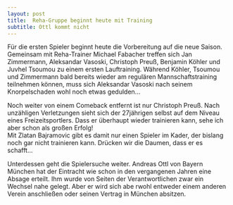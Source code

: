 ```yaml
---
layout: post
title:  Reha-Gruppe beginnt heute mit Training
subtitle: Ottl kommt nicht
---
```


Für die ersten Spieler beginnt heute die Vorbereitung auf die neue Saison. Gemeinsam mit Reha-Trainer Michael Fabacher treffen sich Jan Zimmermann, Aleksandar Vasoski, Christoph Preuß, Benjamin Köhler und Juvhel Tsoumou zu einem ersten Lauftraining. Während Köhler, Tsoumou und Zimmermann bald bereits wieder am regulären Mannschaftstraining teilnehmen können, muss sich Aleksandar Vasoski nach seinem Knorpelschaden wohl noch etwas gedulden...

Noch weiter von einem Comeback entfernt ist nur Christoph Preuß. Nach unzähligen Verletzungen sieht sich der 27jährigen selbst auf dem Niveau eines Freizeitsportlers. Dass er überhaupt wieder trainieren kann, sehe ich aber schon als großen Erfolg!  
Mit Zlatan Bajramovic gibt es damit nur einen Spieler im Kader, der bislang noch gar nicht trainieren kann. Drücken wir die Daumen, dass er es schafft...

Unterdessen geht die Spielersuche weiter. Andreas Ottl von Bayern München hat der Eintracht wie schon in den vergangenen Jahren eine Absage erteilt. Ihm wurde von Seiten der Verantwortlichen zwar ein Wechsel nahe gelegt. Aber er wird sich abe rwohl entweder einem anderen Verein anschließen oder seinen Vertrag in München absitzen.
